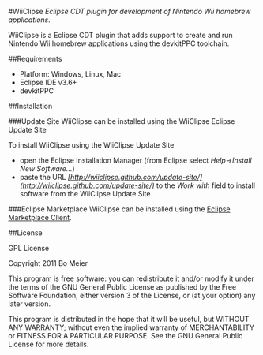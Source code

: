 #WiiClipse
_Eclipse CDT plugin for development of Nintendo Wii homebrew applications._

WiiClipse is a Eclipse CDT plugin that adds support to create and run Nintendo Wii homebrew applications using the devkitPPC toolchain.


##Requirements
* Platform: Windows, Linux, Mac
* Eclipse IDE v3.6+ 
* devkitPPC


##Installation

###Update Site
WiiClipse can be installed using the WiiClipse Eclipse Update Site

To install WiiClipse using the WiiClipse Update Site
* open the Eclipse Installation Manager (from Eclipse select _Help_->_Install New Software..._)
* paste the URL _[http://wiiclipse.github.com/update-site/](http://wiiclipse.github.com/update-site/)_  to the _Work with_ field to install software  from the WiiClipse Update Site

###Eclipse Marketplace
WiiClipse can be installed using the [Eclipse Marketplace Client](http://marketplace.eclipse.org/marketplace-client-intro?mpc_install=125186).

##License

GPL License

Copyright 2011 Bo Meier

This program is free software: you can redistribute it and/or modify
it under the terms of the GNU General Public License as published by
the Free Software Foundation, either version 3 of the License, or
(at your option) any later version.

This program is distributed in the hope that it will be useful,
but WITHOUT ANY WARRANTY; without even the implied warranty of
MERCHANTABILITY or FITNESS FOR A PARTICULAR PURPOSE.  See the
GNU General Public License for more details.
